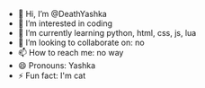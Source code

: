 - 👋 Hi, I’m @DeathYashka
- 👀 I’m interested in coding
- 🌱 I’m currently learning python, html, css, js, lua
- 💞️ I’m looking to collaborate on: no
- 📫 How to reach me: no way
- 😄 Pronouns: Yashka
- ⚡ Fun fact: I'm cat

<!---
DeathYashka/DeathYashka is a ✨ special ✨ repository because its `README.md` (this file) appears on your GitHub profile.
You can click the Preview link to take a look at your changes.
--->
